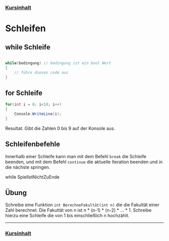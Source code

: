 ### [Kursinhalt](../README.md)

Schleifen
==========

while Schleife
--------------- 

```cs

while(bedingung) // bedingung ist ein bool Wert
{
    // führe diesen code aus
}
```

for Schleife
-------------

```cs
for(int i = 0; i<10; i++)
{
    Console.WriteLine(i);
}
```
Resultat: Gibt die Zahlen 0 bis 9 auf der Konsole aus.

Schleifenbefehle
----------------

Innerhalb einer Schleife kann man mit dem Befehl `break` die Schleife beenden, und mit dem Befehl `continue` die aktuelle Iteration beenden und in die nächste springen.


while SpielIstNichtZuEnde

Übung
--------

Schreibe eine Funktion `int BerechneFakultät(int n)` die die Fakultät einer Zahl berechnet. Die Fakultät von n ist n * (n-1) * (n-2) * ... * 1. Schreibe hierzu eine Schleife die von 1 bis einschließlich n hochzählt.

---

### [Kursinhalt](../README.md)